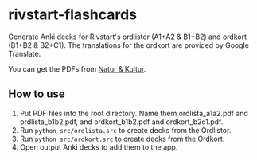 # rivstart-flashcards

Generate Anki decks for Rivstart's ordlistor (A1+A2 & B1+B2) and ordkort (B1+B2 & B2+C1).
The translations for the ordkort are provided by Google Translate.

You can get the PDFs from [Natur & Kultur](https://www.nok.se/rivstart).


## How to use

1. Put PDF files into the root directory. Name them ordlista_a1a2.pdf and ordlista_b1b2.pdf, and ordkort_b1b2.pdf and ordkort_b2c1.pdf.
1. Run `python src/ordlista.src` to create decks from the Ordlistor.
1. Run `python src/ordkort.src` to create decks from the Ordkort.
1. Open output Anki decks to add them to the app.
